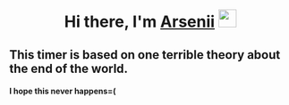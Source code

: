 <h1 align="center">Hi there, I'm <a href="https://github.com/npckek" target="_blank">Arsenii</a> 
<img src="https://github.com/blackcater/blackcater/raw/main/images/Hi.gif" height="32"/></h1>

<h2> This timer is based on one terrible theory about the end of the world. </h2>
<h4> I hope this never happens=( </h4>